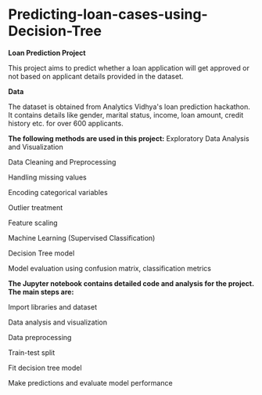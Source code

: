 # Predicting-loan-cases-using-Decision-Tree

**Loan Prediction Project**

This project aims to predict whether a loan application will get approved or not based on applicant details provided in the dataset.

**Data**

The dataset is obtained from Analytics Vidhya's loan prediction hackathon. It contains details like gender, marital status, income, loan amount, credit history etc. for over 600 applicants.



**The following methods are used in this project:**
Exploratory Data Analysis and Visualization

Data Cleaning and Preprocessing

Handling missing values

Encoding categorical variables

Outlier treatment

Feature scaling

Machine Learning (Supervised Classification)

Decision Tree model

Model evaluation using confusion matrix, classification metrics 







**The Jupyter notebook contains detailed code and analysis for the project. The main steps are:**

Import libraries and dataset

Data analysis and visualization

Data preprocessing

Train-test split

Fit decision tree model

Make predictions and evaluate model performance



